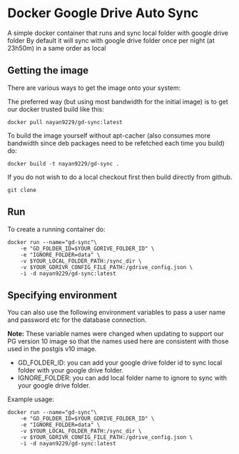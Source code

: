 # Docker Google Drive Auto Sync
A simple docker container that runs and sync local folder with google drive folder
By default it will sync with google drive folder once per night (at 23h50m) in a same order as local

## Getting the image

There are various ways to get the image onto your system:


The preferred way (but using most bandwidth for the initial image) is to
get our docker trusted build like this:


```
docker pull nayan9229/gd-sync:latest
```

To build the image yourself without apt-cacher (also consumes more bandwidth
since deb packages need to be refetched each time you build) do:

```
docker build -t nayan9229/gd-sync .
```

If you do not wish to do a local checkout first then build directly from github.

```
git clone
```

## Run


To create a running container do:

```
docker run --name="gd-sync"\
    -e "GD_FOLDER_ID=$YOUR_GDRIVE_FOLDER_ID" \
    -e "IGNORE_FOLDER=data" \
    -v $YOUR_LOCAL_FOLDER_PATH:/sync_dir \
    -v $YOUR_GDRIVR_CONFIG_FILE_PATH:/gdrive_config.json \
    -i -d nayan9229/gd-sync:latest
```

## Specifying environment


You can also use the following environment variables to pass a 
user name and password etc for the database connection.

**Note:** These variable names were changed when updating to support our PG version 10 image so that the names used here are consistent with those used in the postgis v10 image.

* GD_FOLDER_ID: you can add your google drive folder id to sync local folder with your google drive folder.
* IGNORE_FOLDER: you can add local folder name to ignore to sync with your google drive folder.

Example usage:

```
docker run --name="gd-sync"\
    -e "GD_FOLDER_ID=$YOUR_GDRIVE_FOLDER_ID" \
    -e "IGNORE_FOLDER=data" \
    -v $YOUR_LOCAL_FOLDER_PATH:/sync_dir \
    -v $YOUR_GDRIVR_CONFIG_FILE_PATH:/gdrive_config.json \
    -i -d nayan9229/gd-sync:latest
```
